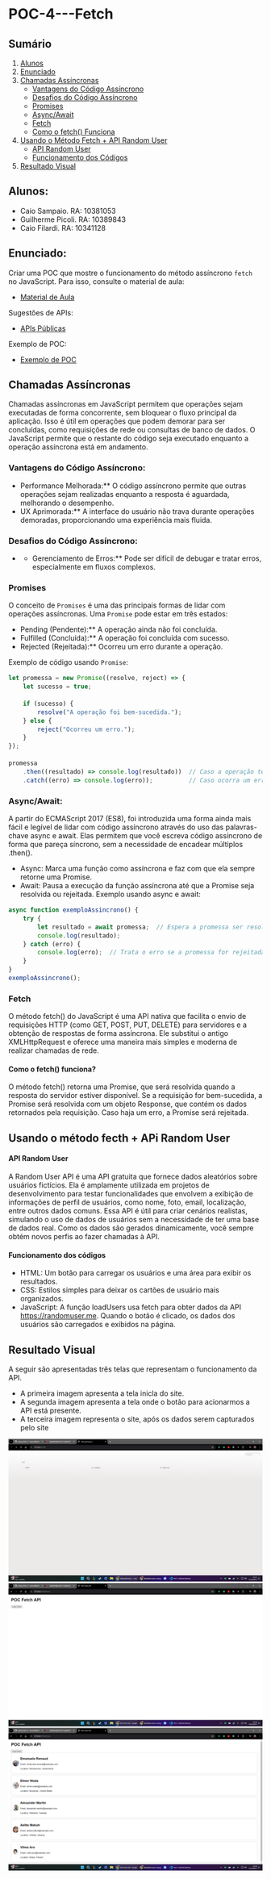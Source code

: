 # POC-4---Fetch

## Sumário

1. [Alunos](#alunos)
2. [Enunciado](#enunciado)
3. [Chamadas Assíncronas](#chamadas-assíncronas)
   * [Vantagens do Código Assíncrono](#vantagens-do-código-assíncrono)
   * [Desafios do Código Assíncrono](#desafios-do-código-assíncrono)
   * [Promises](#promises)
   * [Async/Await](#asyncawait)
   * [Fetch](#fetch)
   * [Como o fetch() Funciona](#como-o-fetch-funciona)
4. [Usando o Método Fetch + API Random User](#usando-o-método-fetch--api-random-user)
   * [API Random User](#api-random-user)
   * [Funcionamento dos Códigos](#funcionamento-dos-códigos)
5. [Resultado Visual](#resultado-visual)

## Alunos:
* Caio Sampaio. RA: 10381053
* Guilherme Picoli. RA: 10389843
* Caio Filardi. RA: 10341128

## Enunciado:
Criar uma POC que mostre o funcionamento do método assíncrono `fetch` no JavaScript. Para isso, consulte o material de aula:
* [Material de Aula](https://bragafilho.craft.me/async)

Sugestões de APIs:
* [APIs Públicas](https://github.com/public-apis/public-apis)

Exemplo de POC:
* [Exemplo de POC](https://github.com/phcacique/webmobile2024/tree/main/poc4_api)

## Chamadas Assíncronas

Chamadas assíncronas em JavaScript permitem que operações sejam executadas de forma concorrente, sem bloquear o fluxo principal da aplicação. Isso é útil em operações que podem demorar para ser concluídas, como requisições de rede ou consultas de banco de dados. O JavaScript permite que o restante do código seja executado enquanto a operação assíncrona está em andamento.

### Vantagens do Código Assíncrono:
- Performance Melhorada:** O código assíncrono permite que outras operações sejam realizadas enquanto a resposta é aguardada, melhorando o desempenho.
- UX Aprimorada:** A interface do usuário não trava durante operações demoradas, proporcionando uma experiência mais fluida.

### Desafios do Código Assíncrono:
- * Gerenciamento de Erros:** Pode ser difícil de debugar e tratar erros, especialmente em fluxos complexos.

### Promises

O conceito de `Promises` é uma das principais formas de lidar com operações assíncronas. Uma `Promise` pode estar em três estados:
- Pending (Pendente):** A operação ainda não foi concluída.
- Fulfilled (Concluída):** A operação foi concluída com sucesso.
- Rejected (Rejeitada):** Ocorreu um erro durante a operação.

Exemplo de código usando `Promise`:

```javascript
let promessa = new Promise((resolve, reject) => {
    let sucesso = true;

    if (sucesso) {
        resolve("A operação foi bem-sucedida.");
    } else {
        reject("Ocorreu um erro.");
    }
});

promessa
    .then((resultado) => console.log(resultado))  // Caso a operação tenha sucesso
    .catch((erro) => console.log(erro));          // Caso ocorra um erro
```

### Async/Await:
A partir do ECMAScript 2017 (ES8), foi introduzida uma forma ainda mais fácil e legível de lidar com código assíncrono através do uso das palavras-chave async e await. Elas permitem que você escreva código assíncrono de forma que pareça síncrono, sem a necessidade de encadear múltiplos .then().

- Async: Marca uma função como assíncrona e faz com que ela sempre retorne uma Promise.
- Await: Pausa a execução da função assíncrona até que a Promise seja resolvida ou rejeitada.
Exemplo usando async e await:

```javascript
async function exemploAssincrono() {
    try {
        let resultado = await promessa;  // Espera a promessa ser resolvida
        console.log(resultado);
    } catch (erro) {
        console.log(erro);  // Trata o erro se a promessa for rejeitada
    }
}
exemploAssincrono();
```

### Fetch
O método fetch() do JavaScript é uma API nativa que facilita o envio de requisições HTTP (como GET, POST, PUT, DELETE) para servidores e a obtenção de respostas de forma assíncrona. Ele substitui o antigo XMLHttpRequest e oferece uma maneira mais simples e moderna de realizar chamadas de rede.

#### Como o fetch() funciona?
O método fetch() retorna uma Promise, que será resolvida quando a resposta do servidor estiver disponível. Se a requisição for bem-sucedida, a Promise será resolvida com um objeto Response, que contém os dados retornados pela requisição. Caso haja um erro, a Promise será rejeitada.

## Usando o método fecth + APi Random User

#### API Random User
A Random User API é uma API gratuita que fornece dados aleatórios sobre usuários fictícios. Ela é amplamente utilizada em projetos de desenvolvimento para testar funcionalidades que envolvem a exibição de informações de perfil de usuários, como nome, foto, email, localização, entre outros dados comuns.
Essa API é útil para criar cenários realistas, simulando o uso de dados de usuários sem a necessidade de ter uma base de dados real. Como os dados são gerados dinamicamente, você sempre obtém novos perfis ao fazer chamadas à API.

#### Funcionamento dos códigos
- HTML: Um botão para carregar os usuários e uma área para exibir os resultados.
- CSS: Estilos simples para deixar os cartões de usuário mais organizados.
- JavaScript: A função loadUsers usa fetch para obter dados da API https://randomuser.me.
Quando o botão é clicado, os dados dos usuários são carregados e exibidos na página.

## Resultado Visual
A seguir são apresentadas três telas que representam o funcionamento da API. 
- A primeira imagem apresenta a tela inicla do site.
- A segunda imagem apresenta a tela onde o botão para acionarmos a API está presente.
- A terceira imagem representa o site, após os dados serem capturados pelo site


![Tela Inicial](tela_inicial.png)
![Tela com o botão para capturar os dados dos usuários](botao_html.png)
![Tela após clicar o botão](dados_capturados.png)

